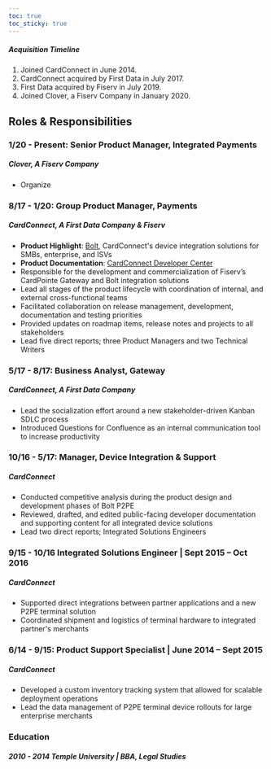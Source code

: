 ```yaml
---
toc: true
toc_sticky: true
---
```


##### Acquisition Timeline
1. Joined CardConnect in June 2014.
2. CardConnect acquired by First Data in July 2017.
3. First Data acquired by Fiserv in July 2019.
4. Joined Clover, a Fiserv Company in January 2020.


## Roles & Responsibilities
### 1/20 - Present: Senior Product Manager, Integrated Payments
##### Clover, A Fiserv Company
- Organize 

### 8/17 - 1/20: Group Product Manager, Payments
##### CardConnect, A First Data Company & Fiserv
- **Product Highlight**: [Bolt](https://cardconnect.com/bolt), CardConnect's device integration solutions for SMBs, enterprise, and ISVs
- **Product Documentation**: [CardConnect Developer Center](https://cardconnect.com/developers)
- Responsible for the development and commercialization of Fiserv’s CardPointe Gateway and Bolt integration solutions
-  Lead all stages of the product lifecycle with coordination of internal, and external cross-functional teams
- Facilitated collaboration on release management, development, documentation and testing priorities
- Provided updates on roadmap items, release notes and projects to all stakeholders
- Lead five direct reports; three Product Managers and two Technical Writers

### 5/17 - 8/17: Business Analyst, Gateway
##### CardConnect, A First Data Company
- Lead the socialization effort around a new stakeholder-driven Kanban SDLC process
- Introduced Questions for Confluence as an internal communication tool to increase productivity

### 10/16 - 5/17: Manager, Device Integration & Support
##### CardConnect
- Conducted competitive analysis during the product design and development phases of Bolt P2PE
- Reviewed, drafted, and  edited public-facing developer documentation and supporting content for all integrated device solutions
- Lead two direct reports; Integrated Solutions Engineers

### 9/15 - 10/16 Integrated Solutions Engineer | Sept 2015 – Oct 2016
##### CardConnect
- Supported direct integrations between partner applications and a new P2PE terminal solution
- Coordinated shipment and logistics of terminal hardware to integrated partner's merchants

### 6/14 - 9/15: Product Support Specialist | June 2014 – Sept 2015
##### CardConnect
- Developed a custom inventory tracking system that allowed for scalable deployment operations
- Lead the data management of P2PE terminal device rollouts for large enterprise merchants

### Education
##### 2010 - 2014 Temple University | BBA, Legal Studies